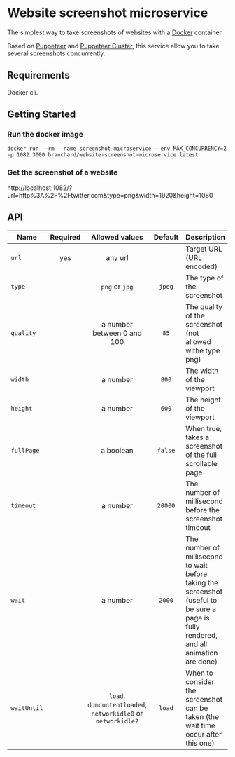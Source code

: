 # Website screenshot microservice
The simplest way to take screenshots of websites with a [Docker](https://www.docker.com/) container.

Based on [Puppeteer](https://pptr.dev/) and 
[Puppeteer Cluster](https://github.com/thomasdondorf/puppeteer-cluster), 
this service allow you to take several screenshots concurrently.

## Requirements
Docker cli.

## Getting Started
### Run the docker image
`docker run --rm --name screenshot-microservice --env MAX_CONCURRENCY=2 -p 1082:3000 branchard/website-screenshot-microservice:latest`
### Get the screenshot of a website
http://localhost:1082/?url=http%3A%2F%2Ftwitter.com&type=png&width=1920&height=1080

## API
| Name       | Required | Allowed values                                               | Default  | Description                                                                                                                             |Example usage                                                                             |
|------------|:--------:|:------------------------------------------------------------:|:--------:|-----------------------------------------------------------------------------------------------------------------------------------------|------------------------------------------------------------------------------------------|
|`url`       | yes      | any url                                                      |          | Target URL (URL encoded)                                                                                                                |`http://localhost:1082/?url=http%3A%2F%2Ftwitter.com`                                     |
|`type`      |          |`png` or `jpg`                                                | `jpeg`   | The type of the screenshot                                                                                                              |`http://localhost:1082/?url=http%3A%2F%2Ftwitter.com&type=png`                            |
|`quality`   |          | a number between 0 and 100                                   | `85`     | The quality of the screenshot (not allowed withe type png)                                                                              |`http://localhost:1082/?url=http%3A%2F%2Ftwitter.com&type=jpg&quality=85`                 |
|`width`     |          | a number                                                     | `800`    | The width of the viewport                                                                                                               |`http://localhost:1082/?url=http%3A%2F%2Ftwitter.com&type=jpg&width=1920`                 |
|`height`    |          | a number                                                     | `600`    | The height of the viewport                                                                                                              |`http://localhost:1082/?url=http%3A%2F%2Ftwitter.com&type=jpg&height=1080`                |
|`fullPage`  |          | a boolean                                                    | `false`  | When true, takes a screenshot of the full scrollable page                                                                               |`http://localhost:1082/?url=http%3A%2F%2Ftwitter.com&type=jpg&fullpage=true`              |
|`timeout`   |          | a number                                                     | `20000`  | The number of millisecond before the screenshot timeout                                                                                 |`http://localhost:1082/?url=http%3A%2F%2Ftwitter.com&type=jpg&timeout=10000`              |
|`wait`      |          | a number                                                     | `2000`   | The number of millisecond to wait before taking the screenshot (useful to be sure a page is fully rendered, and all animation are done) |`http://localhost:1082/?url=http%3A%2F%2Ftwitter.com&type=jpg&wait=200`                   |
|`waitUntil` |          | `load`, `domcontentloaded`, `networkidle0` or `networkidle2` | `load`   | When to consider the screenshot can be taken (the wait time occur after this one)                                                       |`http://localhost:1082/?url=http%3A%2F%2Ftwitter.com&type=jpg&waitUntil=domcontentloaded` |

